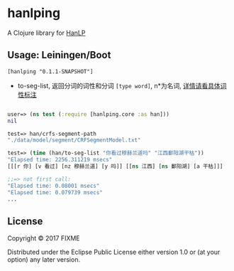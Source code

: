 # hanlping

A Clojure library for [HanLP](https://github.com/hankcs/HanLP)

## Usage: Leiningen/Boot

` [hanlping "0.1.1-SNAPSHOT"] `

* to-seg-list, 返回分词的词性和分词 `[type word]`, n*为名词, [详情请看具体词性标注](http://www.hankcs.com/nlp/part-of-speech-tagging.html#h2-8)

```clojure

user=> (ns test (:require [hanlping.core :as han]))
nil

test=> han/crfs-segment-path
"./data/model/segment/CRFSegmentModel.txt"

test=> (time (han/to-seg-list "你看过穆赫兰道吗" "江西鄱阳湖干枯"))
"Elapsed time: 2256.311219 msecs"
[[[r 你] [v 看过] [nz 穆赫兰道] [y 吗]] [[ns 江西] [ns 鄱阳湖] [a 干枯]]]

;;=> not first call: 
"Elapsed time: 0.08001 msecs"
"Elapsed time: 0.079739 msecs"
...

```

## License

Copyright © 2017 FIXME

Distributed under the Eclipse Public License either version 1.0 or (at
your option) any later version.
